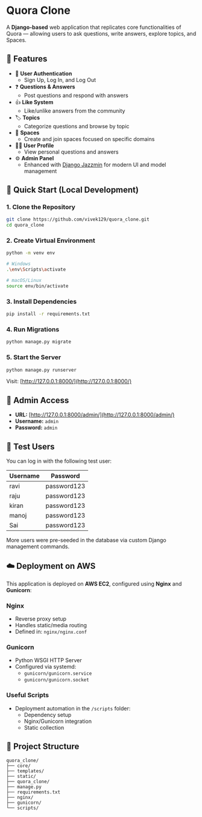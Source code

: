 # Quora Clone

A **Django-based** web application that replicates core functionalities of Quora — allowing users to ask questions, write answers, explore topics, and Spaces.

## 🌟 Features

- 🔐 **User Authentication**
  - Sign Up, Log In, and Log Out
- ❓ **Questions & Answers**
  - Post questions and respond with answers
- 👍 **Like System**
  - Like/unlike answers from the community
- 🏷️ **Topics**
  - Categorize questions and browse by topic
- 🧩 **Spaces**
  - Create and join spaces focused on specific domains
- 🙋‍♂️ **User Profile**
  - View personal questions and answers
- ⚙️ **Admin Panel**
  - Enhanced with [Django Jazzmin](https://github.com/farridav/django-jazzmin) for modern UI and model management

## 🚀 Quick Start (Local Development)

### 1. Clone the Repository

```bash
git clone https://github.com/vivek129/quora_clone.git
cd quora_clone
```

### 2. Create Virtual Environment

```bash
python -m venv env

# Windows
.\env\Scripts\activate

# macOS/Linux
source env/bin/activate
```

### 3. Install Dependencies

```bash
pip install -r requirements.txt
```

### 4. Run Migrations

```bash
python manage.py migrate
```

### 5. Start the Server

```bash
python manage.py runserver
```

Visit: [http://127.0.0.1:8000/](http://127.0.0.1:8000/)

## 🔑 Admin Access

- **URL:** [http://127.0.0.1:8000/admin/](http://127.0.0.1:8000/admin/)
- **Username:** `admin`
- **Password:** `admin`

## 👥 Test Users

You can log in with the following test user:

| Username | Password    |
|----------|-------------|
| ravi     | password123 |
| raju     | password123 |
| kiran    | password123 |
| manoj    | password123 |
| Sai      | password123 |

More users were pre-seeded in the database via custom Django management commands.

## ☁️ Deployment on AWS

This application is deployed on **AWS EC2**, configured using **Nginx** and **Gunicorn**:

### Nginx
- Reverse proxy setup
- Handles static/media routing
- Defined in: `nginx/nginx.conf`

### Gunicorn
- Python WSGI HTTP Server
- Configured via systemd:
  - `gunicorn/gunicorn.service`
  - `gunicorn/gunicorn.socket`

### Useful Scripts
- Deployment automation in the `/scripts` folder:
  - Dependency setup
  - Nginx/Gunicorn integration
  - Static collection

## 📂 Project Structure

```
quora_clone/
├── core/                 
├── templates/           
├── static/              
├── quora_clone/  
├── manage.py
├── requirements.txt
├── nginx/
├── gunicorn/
└── scripts/
```